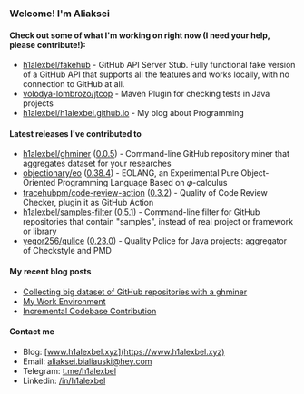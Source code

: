 ### Welcome! I'm Aliaksei

#### Check out some of what I'm working on right now (I need your help, please contribute!):

- [h1alexbel/fakehub](https://github.com/h1alexbel/fakehub) - GitHub API Server Stub. Fully functional fake version of a GitHub API that supports all the features and works locally, with no connection to GitHub at all.
- [volodya-lombrozo/jtcop](https://github.com/volodya-lombrozo/jtcop) - Maven Plugin for checking tests in Java projects
- [h1alexbel/h1alexbel.github.io](https://github.com/h1alexbel/h1alexbel.github.io) - My blog about Programming

#### Latest releases I've contributed to

- [h1alexbel/ghminer](https://github.com/h1alexbel/ghminer) ([0.0.5](https://github.com/h1alexbel/ghminer/releases/tag/0.0.5)) - Command-line GitHub repository miner that aggregates dataset for your researches
- [objectionary/eo](https://github.com/objectionary/eo) ([0.38.4](https://github.com/objectionary/eo/releases/tag/0.38.4)) - EOLANG, an Experimental Pure Object-Oriented Programming Language Based on 𝜑-calculus
- [tracehubpm/code-review-action](https://github.com/tracehubpm/code-review-action) ([0.3.2](https://github.com/tracehubpm/code-review-action/releases/tag/0.3.2)) - Quality of Code Review Checker, plugin it as GitHub Action
- [h1alexbel/samples-filter](https://github.com/h1alexbel/samples-filter) ([0.5.1](https://github.com/h1alexbel/samples-filter/releases/tag/0.5.1)) - Command-line filter for GitHub repositories that contain &#34;samples&#34;, instead of real project or framework or library
- [yegor256/qulice](https://github.com/yegor256/qulice) ([0.23.0](https://github.com/yegor256/qulice/releases/tag/0.23.0)) - Quality Police for Java projects: aggregator of Checkstyle and PMD

#### My recent blog posts

- [Collecting big dataset of GitHub repositories with a ghminer](https://www.h1alexbel.xyz/2024/05/24/ghminer.html)
- [My Work Environment](https://www.h1alexbel.xyz/2024/03/17/my-work-environment.html)
- [Incremental Codebase Contribution](https://www.h1alexbel.xyz/2024/01/05/incremental-contribution.html)

#### Contact me

- Blog: [www.h1alexbel.xyz](https://www.h1alexbel.xyz)
- Email: [aliaksei.bialiauski@hey.com](mailto:aliaksei.bialiauski@hey.com)
- Telegram: [t.me/h1alexbel](https://t.me/h1alexbel)
- Linkedin: [/in/h1alexbel](https://www.linkedin.com/in/h1alexbel)
